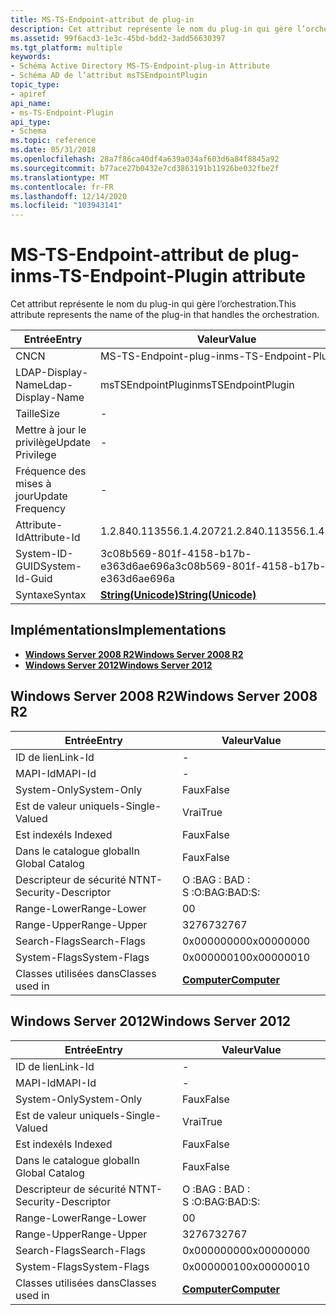 ```yaml
---
title: MS-TS-Endpoint-attribut de plug-in
description: Cet attribut représente le nom du plug-in qui gère l’orchestration.
ms.assetid: 99f6acd3-1e3c-45bd-bdd2-3add56630397
ms.tgt_platform: multiple
keywords:
- Schéma Active Directory MS-TS-Endpoint-plug-in Attribute
- Schéma AD de l’attribut msTSEndpointPlugin
topic_type:
- apiref
api_name:
- ms-TS-Endpoint-Plugin
api_type:
- Schema
ms.topic: reference
ms.date: 05/31/2018
ms.openlocfilehash: 28a7f86ca40df4a639a034af603d6a84f8845a92
ms.sourcegitcommit: b77ace27b0432e7cd3863191b11926be032fbe2f
ms.translationtype: MT
ms.contentlocale: fr-FR
ms.lasthandoff: 12/14/2020
ms.locfileid: "103943141"
---
```

# <a name="ms-ts-endpoint-plugin-attribute"></a><span data-ttu-id="5b16e-105">MS-TS-Endpoint-attribut de plug-in</span><span class="sxs-lookup"><span data-stu-id="5b16e-105">ms-TS-Endpoint-Plugin attribute</span></span>

<span data-ttu-id="5b16e-106">Cet attribut représente le nom du plug-in qui gère l’orchestration.</span><span class="sxs-lookup"><span data-stu-id="5b16e-106">This attribute represents the name of the plug-in that handles the orchestration.</span></span>



| <span data-ttu-id="5b16e-107">Entrée</span><span class="sxs-lookup"><span data-stu-id="5b16e-107">Entry</span></span> | <span data-ttu-id="5b16e-108">Valeur</span><span class="sxs-lookup"><span data-stu-id="5b16e-108">Value</span></span> |
|-------------------|---------------------------------------------|
| <span data-ttu-id="5b16e-109">CN</span><span class="sxs-lookup"><span data-stu-id="5b16e-109">CN</span></span>                | <span data-ttu-id="5b16e-110">MS-TS-Endpoint-plug-in</span><span class="sxs-lookup"><span data-stu-id="5b16e-110">ms-TS-Endpoint-Plugin</span></span>                       |
| <span data-ttu-id="5b16e-111">LDAP-Display-Name</span><span class="sxs-lookup"><span data-stu-id="5b16e-111">Ldap-Display-Name</span></span> | <span data-ttu-id="5b16e-112">msTSEndpointPlugin</span><span class="sxs-lookup"><span data-stu-id="5b16e-112">msTSEndpointPlugin</span></span>                          |
| <span data-ttu-id="5b16e-113">Taille</span><span class="sxs-lookup"><span data-stu-id="5b16e-113">Size</span></span>              | \-                                          |
| <span data-ttu-id="5b16e-114">Mettre à jour le privilège</span><span class="sxs-lookup"><span data-stu-id="5b16e-114">Update Privilege</span></span>  | \-                                          |
| <span data-ttu-id="5b16e-115">Fréquence des mises à jour</span><span class="sxs-lookup"><span data-stu-id="5b16e-115">Update Frequency</span></span>  | \-                                          |
| <span data-ttu-id="5b16e-116">Attribute-Id</span><span class="sxs-lookup"><span data-stu-id="5b16e-116">Attribute-Id</span></span>      | <span data-ttu-id="5b16e-117">1.2.840.113556.1.4.2072</span><span class="sxs-lookup"><span data-stu-id="5b16e-117">1.2.840.113556.1.4.2072</span></span>                     |
| <span data-ttu-id="5b16e-118">System-ID-GUID</span><span class="sxs-lookup"><span data-stu-id="5b16e-118">System-Id-Guid</span></span>    | <span data-ttu-id="5b16e-119">3c08b569-801f-4158-b17b-e363d6ae696a</span><span class="sxs-lookup"><span data-stu-id="5b16e-119">3c08b569-801f-4158-b17b-e363d6ae696a</span></span>        |
| <span data-ttu-id="5b16e-120">Syntaxe</span><span class="sxs-lookup"><span data-stu-id="5b16e-120">Syntax</span></span>            | [<span data-ttu-id="5b16e-121">**String(Unicode)**</span><span class="sxs-lookup"><span data-stu-id="5b16e-121">**String(Unicode)**</span></span>](s-string-unicode.md) |



## <a name="implementations"></a><span data-ttu-id="5b16e-122">Implémentations</span><span class="sxs-lookup"><span data-stu-id="5b16e-122">Implementations</span></span>

-   [<span data-ttu-id="5b16e-123">**Windows Server 2008 R2**</span><span class="sxs-lookup"><span data-stu-id="5b16e-123">**Windows Server 2008 R2**</span></span>](#windows-server-2008-r2)
-   [<span data-ttu-id="5b16e-124">**Windows Server 2012**</span><span class="sxs-lookup"><span data-stu-id="5b16e-124">**Windows Server 2012**</span></span>](#windows-server-2012)

## <a name="windows-server-2008-r2"></a><span data-ttu-id="5b16e-125">Windows Server 2008 R2</span><span class="sxs-lookup"><span data-stu-id="5b16e-125">Windows Server 2008 R2</span></span>



| <span data-ttu-id="5b16e-126">Entrée</span><span class="sxs-lookup"><span data-stu-id="5b16e-126">Entry</span></span> | <span data-ttu-id="5b16e-127">Valeur</span><span class="sxs-lookup"><span data-stu-id="5b16e-127">Value</span></span> |
|------------------------|-------------------------------------------|
| <span data-ttu-id="5b16e-128">ID de lien</span><span class="sxs-lookup"><span data-stu-id="5b16e-128">Link-Id</span></span>                | \-                                        |
| <span data-ttu-id="5b16e-129">MAPI-Id</span><span class="sxs-lookup"><span data-stu-id="5b16e-129">MAPI-Id</span></span>                | \-                                        |
| <span data-ttu-id="5b16e-130">System-Only</span><span class="sxs-lookup"><span data-stu-id="5b16e-130">System-Only</span></span>            | <span data-ttu-id="5b16e-131">Faux</span><span class="sxs-lookup"><span data-stu-id="5b16e-131">False</span></span>                                     |
| <span data-ttu-id="5b16e-132">Est de valeur unique</span><span class="sxs-lookup"><span data-stu-id="5b16e-132">Is-Single-Valued</span></span>       | <span data-ttu-id="5b16e-133">Vrai</span><span class="sxs-lookup"><span data-stu-id="5b16e-133">True</span></span>                                      |
| <span data-ttu-id="5b16e-134">Est indexé</span><span class="sxs-lookup"><span data-stu-id="5b16e-134">Is Indexed</span></span>             | <span data-ttu-id="5b16e-135">Faux</span><span class="sxs-lookup"><span data-stu-id="5b16e-135">False</span></span>                                     |
| <span data-ttu-id="5b16e-136">Dans le catalogue global</span><span class="sxs-lookup"><span data-stu-id="5b16e-136">In Global Catalog</span></span>      | <span data-ttu-id="5b16e-137">Faux</span><span class="sxs-lookup"><span data-stu-id="5b16e-137">False</span></span>                                     |
| <span data-ttu-id="5b16e-138">Descripteur de sécurité NT</span><span class="sxs-lookup"><span data-stu-id="5b16e-138">NT-Security-Descriptor</span></span> | <span data-ttu-id="5b16e-139">O :BAG : BAD : S :</span><span class="sxs-lookup"><span data-stu-id="5b16e-139">O:BAG:BAD:S:</span></span>                              |
| <span data-ttu-id="5b16e-140">Range-Lower</span><span class="sxs-lookup"><span data-stu-id="5b16e-140">Range-Lower</span></span>            | <span data-ttu-id="5b16e-141">0</span><span class="sxs-lookup"><span data-stu-id="5b16e-141">0</span></span>                                         |
| <span data-ttu-id="5b16e-142">Range-Upper</span><span class="sxs-lookup"><span data-stu-id="5b16e-142">Range-Upper</span></span>            | <span data-ttu-id="5b16e-143">32767</span><span class="sxs-lookup"><span data-stu-id="5b16e-143">32767</span></span>                                     |
| <span data-ttu-id="5b16e-144">Search-Flags</span><span class="sxs-lookup"><span data-stu-id="5b16e-144">Search-Flags</span></span>           | <span data-ttu-id="5b16e-145">0x00000000</span><span class="sxs-lookup"><span data-stu-id="5b16e-145">0x00000000</span></span>                                |
| <span data-ttu-id="5b16e-146">System-Flags</span><span class="sxs-lookup"><span data-stu-id="5b16e-146">System-Flags</span></span>           | <span data-ttu-id="5b16e-147">0x00000010</span><span class="sxs-lookup"><span data-stu-id="5b16e-147">0x00000010</span></span>                                |
| <span data-ttu-id="5b16e-148">Classes utilisées dans</span><span class="sxs-lookup"><span data-stu-id="5b16e-148">Classes used in</span></span>        | [<span data-ttu-id="5b16e-149">**Computer**</span><span class="sxs-lookup"><span data-stu-id="5b16e-149">**Computer**</span></span>](c-computer.md)<br/> |



## <a name="windows-server-2012"></a><span data-ttu-id="5b16e-150">Windows Server 2012</span><span class="sxs-lookup"><span data-stu-id="5b16e-150">Windows Server 2012</span></span>



| <span data-ttu-id="5b16e-151">Entrée</span><span class="sxs-lookup"><span data-stu-id="5b16e-151">Entry</span></span> | <span data-ttu-id="5b16e-152">Valeur</span><span class="sxs-lookup"><span data-stu-id="5b16e-152">Value</span></span> |
|------------------------|-------------------------------------------|
| <span data-ttu-id="5b16e-153">ID de lien</span><span class="sxs-lookup"><span data-stu-id="5b16e-153">Link-Id</span></span>                | \-                                        |
| <span data-ttu-id="5b16e-154">MAPI-Id</span><span class="sxs-lookup"><span data-stu-id="5b16e-154">MAPI-Id</span></span>                | \-                                        |
| <span data-ttu-id="5b16e-155">System-Only</span><span class="sxs-lookup"><span data-stu-id="5b16e-155">System-Only</span></span>            | <span data-ttu-id="5b16e-156">Faux</span><span class="sxs-lookup"><span data-stu-id="5b16e-156">False</span></span>                                     |
| <span data-ttu-id="5b16e-157">Est de valeur unique</span><span class="sxs-lookup"><span data-stu-id="5b16e-157">Is-Single-Valued</span></span>       | <span data-ttu-id="5b16e-158">Vrai</span><span class="sxs-lookup"><span data-stu-id="5b16e-158">True</span></span>                                      |
| <span data-ttu-id="5b16e-159">Est indexé</span><span class="sxs-lookup"><span data-stu-id="5b16e-159">Is Indexed</span></span>             | <span data-ttu-id="5b16e-160">Faux</span><span class="sxs-lookup"><span data-stu-id="5b16e-160">False</span></span>                                     |
| <span data-ttu-id="5b16e-161">Dans le catalogue global</span><span class="sxs-lookup"><span data-stu-id="5b16e-161">In Global Catalog</span></span>      | <span data-ttu-id="5b16e-162">Faux</span><span class="sxs-lookup"><span data-stu-id="5b16e-162">False</span></span>                                     |
| <span data-ttu-id="5b16e-163">Descripteur de sécurité NT</span><span class="sxs-lookup"><span data-stu-id="5b16e-163">NT-Security-Descriptor</span></span> | <span data-ttu-id="5b16e-164">O :BAG : BAD : S :</span><span class="sxs-lookup"><span data-stu-id="5b16e-164">O:BAG:BAD:S:</span></span>                              |
| <span data-ttu-id="5b16e-165">Range-Lower</span><span class="sxs-lookup"><span data-stu-id="5b16e-165">Range-Lower</span></span>            | <span data-ttu-id="5b16e-166">0</span><span class="sxs-lookup"><span data-stu-id="5b16e-166">0</span></span>                                         |
| <span data-ttu-id="5b16e-167">Range-Upper</span><span class="sxs-lookup"><span data-stu-id="5b16e-167">Range-Upper</span></span>            | <span data-ttu-id="5b16e-168">32767</span><span class="sxs-lookup"><span data-stu-id="5b16e-168">32767</span></span>                                     |
| <span data-ttu-id="5b16e-169">Search-Flags</span><span class="sxs-lookup"><span data-stu-id="5b16e-169">Search-Flags</span></span>           | <span data-ttu-id="5b16e-170">0x00000000</span><span class="sxs-lookup"><span data-stu-id="5b16e-170">0x00000000</span></span>                                |
| <span data-ttu-id="5b16e-171">System-Flags</span><span class="sxs-lookup"><span data-stu-id="5b16e-171">System-Flags</span></span>           | <span data-ttu-id="5b16e-172">0x00000010</span><span class="sxs-lookup"><span data-stu-id="5b16e-172">0x00000010</span></span>                                |
| <span data-ttu-id="5b16e-173">Classes utilisées dans</span><span class="sxs-lookup"><span data-stu-id="5b16e-173">Classes used in</span></span>        | [<span data-ttu-id="5b16e-174">**Computer**</span><span class="sxs-lookup"><span data-stu-id="5b16e-174">**Computer**</span></span>](c-computer.md)<br/> |



 

 





